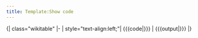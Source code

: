 ```yaml
---
title: Template:Show code
---
```


{| class="wikitable"
|-
| style="text-align:left;"| {{{code|}}} 
| {{{output|}}}
|}
